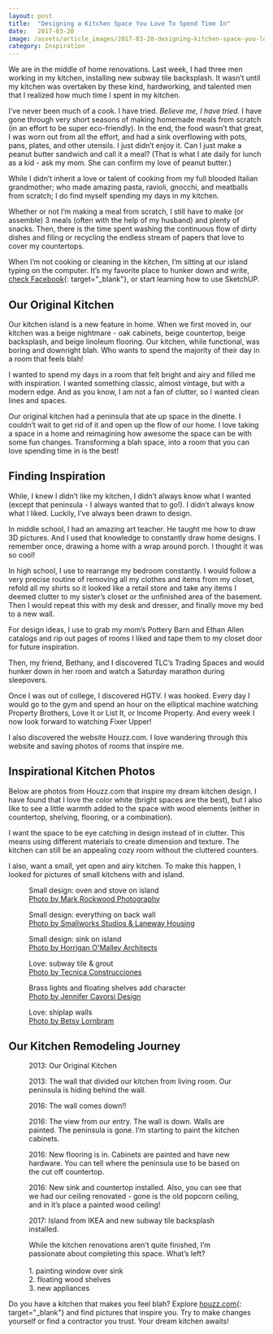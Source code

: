 ```yaml
---
layout: post
title:  "Designing a Kitchen Space You Love To Spend Time In"
date:   2017-03-20
image: /assets/article_images/2017-03-20-designing-kitchen-space-you-love/kitchen.jpg
category: Inspiration
---
```


We are in the middle of home renovations. Last week, I had three men working in my kitchen, installing new subway tile backsplash. It wasn’t until my kitchen was overtaken by these kind, hardworking, and talented men that I realized how much time I spent in my kitchen.

I’ve never been much of a cook. I have tried. _Believe me, I have tried._ I have gone through very short seasons of making homemade meals from scratch (in an effort to be super eco-friendly). In the end, the food wasn’t that great, I was worn out from all the effort, and had a sink overflowing with pots, pans, plates, and other utensils. I just didn’t enjoy it. Can I just make a peanut butter sandwich and call it a meal? (That is what I ate daily for lunch as a kid - ask my mom. She can confirm my love of peanut butter.)

While I didn’t inherit a love or talent of cooking from my full blooded Italian grandmother; who made amazing pasta, ravioli, gnocchi, and meatballs from scratch; I do find myself spending my days in my kitchen.

Whether or not I’m making a meal from scratch, I still have to make (or assemble) 3 meals (often with the help of my husband) and plenty of snacks. Then, there is the time spent washing the continuous flow of dirty dishes and filing or recycling the endless stream of papers that love to cover my countertops.

When I’m not cooking or cleaning in the kitchen, I’m sitting at our island typing on the computer. It’s my favorite place to hunker down and write, [check Facebook](http://www.facebook.com/JaimeDeclutters){: target="_blank"}, or start learning how to use SketchUP.

## Our Original Kitchen

Our kitchen island is a new feature in home. When we first moved in, our kitchen was a beige nightmare - oak cabinets, beige countertop, beige backsplash, and beige linoleum flooring. Our kitchen, while functional, was boring and downright blah. Who wants to spend the majority of their day in a room that feels blah!

I wanted to spend my days in a room that felt bright and airy and filled me with inspiration. I wanted something classic, almost vintage, but with a modern edge. And as you know, I am not a fan of clutter, so I wanted clean lines and spaces.

Our original kitchen had a peninsula that ate up space in the dinette. I couldn’t wait to get rid of it and open up the flow of our home. I love taking a space in a home and reimagining how awesome the space can be with some fun changes. Transforming a blah space, into a room that you can love spending time in is the best!

## Finding Inspiration

While, I knew I didn’t like my kitchen, I didn’t always know what I wanted (except that peninsula - I always wanted that to go!). I didn’t always know what I liked. Luckily, I’ve always been drawn to design.

In middle school, I had an amazing art teacher. He taught me how to draw 3D pictures. And I used that knowledge to constantly draw home designs. I remember once, drawing a home with a wrap around porch. I thought it was so cool!

In high school, I use to rearrange my bedroom constantly. I would follow a very precise routine of removing all my clothes and items from my closet, refold all my shirts so it looked like a retail store and take any items I deemed clutter to my sister’s closet or the unfinished area of the basement. Then I would repeat this with my desk and dresser, and finally move my bed to a new wall.

For design ideas, I use to grab my mom’s Pottery Barn and Ethan Allen catalogs and rip out pages of rooms I liked and tape them to my closet door for future inspiration.

Then, my friend, Bethany, and I discovered TLC’s Trading Spaces and would hunker down in her room and watch a Saturday marathon during sleepovers.

Once I was out of college, I discovered HGTV. I was hooked. Every day I would go to the gym and spend an hour on the elliptical machine watching Property Brothers, Love It or List It, or Income Property. And every week I now look forward to watching Fixer Upper!

I also discovered the website Houzz.com. I love wandering through this website and saving photos of rooms that inspire me.

## Inspirational Kitchen Photos

Below are photos from Houzz.com that inspire my dream kitchen design. I have found that I love the color white (bright spaces are the best), but I also like to see a little warmth added to the space with wood elements (either in countertop, shelving, flooring, or a combination).

I want the space to be eye catching in design instead of in clutter. This means using different materials to create dimension and texture. The kitchen can still be an appealing cozy room without the cluttered counters.

I also, want a small, yet open and airy kitchen. To make this happen, I looked for pictures of small kitchens with and island.

<figure class="captioned-image">
  <div class="image-container">
    <img src="https://st.hzcdn.com/simgs/d271733e0519ce73_8-4191/traditional-kitchen.jpg" alt="">
  </div>
  <figcaption>Small design: oven and stove on island<br><a href="http://www.houzz.com/photos/27236824/Homes-traditional-kitchen-portland-maine" target="_blank">Photo by Mark Rockwood Photography</a></figcaption>
</figure>

<figure class="captioned-image">
  <div class="image-container">
    <img src="https://st.hzcdn.com/simgs/f311c3060564b5d1_8-5547/transitional-kitchen.jpg" alt="">
  </div>
  <figcaption>Small design: everything on back wall<br><a href="http://www.houzz.com/photos/32326507/Mount-Pleasant-Laneway-House-transitional-kitchen-other" target="_blank">Photo by Smallworks Studios & Laneway Housing</a></figcaption>
</figure>

<figure class="captioned-image">
  <div class="image-container">
    <img src="https://st.hzcdn.com/simgs/b011148e0f748bd3_8-1043/contemporary-kitchen.jpg" alt="">
  </div>
  <figcaption>Small design: sink on island<br><a href="http://www.houzz.com/photos/740301/Prospect-Park-West-Kitchen-contemporary-kitchen-new-york" target="_blank">Photo by Horrigan O'Malley Architects</a></figcaption>
</figure>

<figure class="captioned-image">
  <div class="image-container">
    <img src="https://st.hzcdn.com/simgs/2e417c2b0724e12f_8-6774/farmhouse-kitchen.jpg" alt="">
  </div>
  <figcaption>Love: subway tile & grout<br><a href="http://www.houzz.com/photos/53852628/Reforma-de-vivienda-farmhouse-kitchen-madrid" target="_blank">Photo by Tecnica Construcciones</a></figcaption>
</figure>

<figure class="captioned-image">
  <div class="image-container">
    <img src="https://st.hzcdn.com/simgs/e56184b40692b528_8-2412/modern-kitchen.jpg" alt="">
  </div>
  <figcaption>Brass lights and floating shelves add character<br><a href="http://www.houzz.com/photos/46415420/Kitchen-Renovation-modern-kitchen-boston" target="_blank">Photo by Jennifer Cavorsi Design</a></figcaption>
</figure>

<figure class="captioned-image">
  <div class="image-container">
    <img src="https://st.hzcdn.com/simgs/6e3174dd0657131b_8-4631/scandinavian-kitchen.jpg" alt="">
  </div>
  <figcaption>Love: shiplap walls<br><a href="http://www.houzz.com/photos/44209878/Kitchen-scandinavian-kitchen" target="_blank">Photo by Betsy Lornbram</a></figcaption>
</figure>

## Our Kitchen Remodeling Journey

<figure class="captioned-image">
  <div class="image-container">
    <img src="{{site.url}}/assets/article_images/2017-03-20-designing-kitchen-space-you-love/original-kitchen.jpg" alt="">
  </div>
  <figcaption>2013: Our Original Kitchen</figcaption>
</figure>

<figure class="captioned-image">
  <div class="image-container">
    <img src="{{site.url}}/assets/article_images/2017-03-20-designing-kitchen-space-you-love/dividing-wall.jpg" alt="">
  </div>
  <figcaption>2013: The wall that divided our kitchen from living room. Our peninsula is hiding behind the wall.</figcaption>
</figure>

<figure class="captioned-image">
  <div class="image-container">
    <img src="{{site.url}}/assets/article_images/2017-03-20-designing-kitchen-space-you-love/wall-down.jpg" alt="">
  </div>
  <figcaption>2016: The wall comes down!!</figcaption>
</figure>

<figure class="captioned-image">
  <div class="image-container">
    <img src="{{site.url}}/assets/article_images/2017-03-20-designing-kitchen-space-you-love/better-view.jpg" alt="">
  </div>
  <figcaption>2016: The view from our entry. The wall is down. Walls are painted. The peninsula is gone. I’m starting to paint the kitchen cabinets.</figcaption>
</figure>

<figure class="captioned-image">
  <div class="image-container">
    <img src="{{site.url}}/assets/article_images/2017-03-20-designing-kitchen-space-you-love/flooring-peninsula-paint.jpg" alt="">
  </div>
  <figcaption>2016: New flooring is in. Cabinets are painted and have new hardware. You can tell where the peninsula use to be based on the cut off countertop.</figcaption>
</figure>

<figure class="captioned-image">
  <div class="image-container">
    <img src="{{site.url}}/assets/article_images/2017-03-20-designing-kitchen-space-you-love/new-sink-and-countertop.jpg" alt="">
  </div>
  <figcaption>2016: New sink and countertop installed. Also, you can see that we had our ceiling renovated - gone is the old popcorn ceiling, and in it’s place a painted wood ceiling!</figcaption>
</figure>

<figure class="captioned-image">
  <div class="image-container">
    <img src="{{site.url}}/assets/article_images/2017-03-20-designing-kitchen-space-you-love/island-and-backsplash.jpg" alt="">
  </div>
  <figcaption>2017: Island from IKEA and new subway tile backsplash installed.</figcaption>
</figure>

<figure class="captioned-image">
  <div class="image-container">
    <img src="{{site.url}}/assets/article_images/2017-03-20-designing-kitchen-space-you-love/passion-led-us-here.jpg" alt="">
  </div>
  <figcaption>While the kitchen renovations aren’t quite finished, I’m passionate about completing this space. What’s left?<br /><br />1. painting window over sink<br />2. floating wood shelves<br />3. new appliances</figcaption>
</figure>

Do you have a kitchen that makes you feel blah? Explore [houzz.com](http://www.houzz.com){: target="_blank"} and find pictures that inspire you. Try to make changes yourself or find a contractor you trust. Your dream kitchen awaits!
